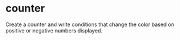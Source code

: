 # counter

Create a counter and write conditions that change the color based on positive or negative numbers displayed.
